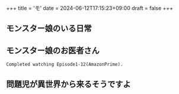 +++
title = 'モ'
date = 2024-06-12T17:15:23+09:00
draft = false
+++

## モンスター娘のいる日常

## モンスター娘のお医者さん
```
Completed watching Episode1-12(AmazonPrime).
```
  

## 問題児が異世界から来るそうですよ